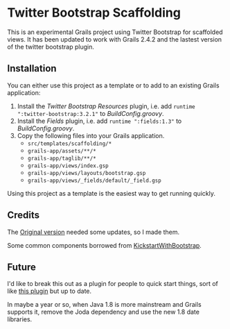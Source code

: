 # Twitter Bootstrap Scaffolding

This is an experimental Grails project using Twitter Bootstrap for scaffolded views.  It has been updated to 
work with Grails 2.4.2 and the lastest version of the twitter bootstrap plugin.


## Installation

You can either use this project as a template or to add to an existing Grails application:

1. Install the _Twitter Bootstrap Resources_ plugin, i.e. add `runtime ":twitter-bootstrap:3.2.1"` to _BuildConfig.groovy_.
2. Install the _Fields_ plugin, i.e. add `runtime ":fields:1.3"` to _BuildConfig.groovy_.
3. Copy the following files into your Grails application.
   * `src/templates/scaffolding/*` 
   * `grails-app/assets/**/*`
   * `grails-app/taglib/**/*`
   * `grails-app/views/index.gsp`
   * `grails-app/views/layouts/bootstrap.gsp`
   * `grails-app/views/_fields/default/_field.gsp`
   
   
Using this project as a template is the easiest way to get running quickly.
   
## Credits

The [Original version](https://github.com/robfletcher/twitter-bootstrap-scaffolding) needed some updates, so I made them.

Some common components borrowed from [KickstartWithBootstrap](https://github.com/joergrech/KickstartWithBootstrap).  

## Future

I'd like to break this out as a plugin for people to quick start things, sort of like [this plugin](http://grails.org/plugin/kickstart-with-bootstrap) but up to date.

In maybe a year or so, when Java 1.8 is more mainstream and Grails supports it, remove the Joda dependency and use the new 1.8 date libraries.